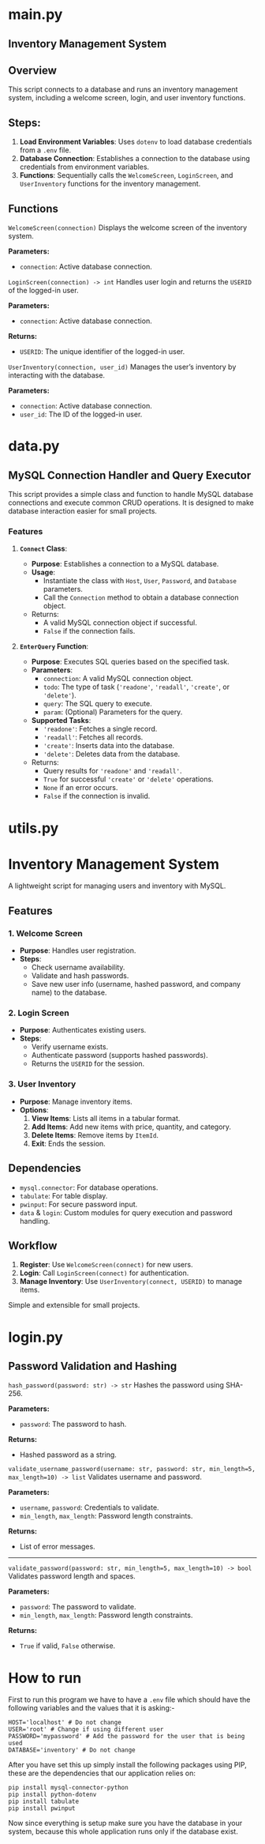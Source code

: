 # main.py
## Inventory Management System

## Overview
This script connects to a database and runs an inventory management system, including a welcome screen, login, and user inventory functions.

## Steps:
1. **Load Environment Variables**: Uses `dotenv` to load database credentials from a `.env` file.
2. **Database Connection**: Establishes a connection to the database using credentials from environment variables.
3. **Functions**: Sequentially calls the `WelcomeScreen`, `LoginScreen`, and `UserInventory` functions for the inventory management.

## Functions

`WelcomeScreen(connection)`
Displays the welcome screen of the inventory system.

**Parameters:**
- `connection`: Active database connection.

`LoginScreen(connection) -> int`
Handles user login and returns the `USERID` of the logged-in user.

**Parameters:**
- `connection`: Active database connection.

**Returns:**
- `USERID`: The unique identifier of the logged-in user.

`UserInventory(connection, user_id)`
Manages the user’s inventory by interacting with the database.

**Parameters:**
- `connection`: Active database connection.
- `user_id`: The ID of the logged-in user.

# data.py
## MySQL Connection Handler and Query Executor

This script provides a simple class and function to handle MySQL database connections and execute common CRUD operations. It is designed to make database interaction easier for small projects.

### Features

1. **`Connect` Class**:
   - **Purpose**: Establishes a connection to a MySQL database.
   - **Usage**: 
     - Instantiate the class with `Host`, `User`, `Password`, and `Database` parameters.
     - Call the `Connection` method to obtain a database connection object.
   - Returns:
     - A valid MySQL connection object if successful.
     - `False` if the connection fails.

2. **`EnterQuery` Function**:
   - **Purpose**: Executes SQL queries based on the specified task.
   - **Parameters**:
     - `connection`: A valid MySQL connection object.
     - `todo`: The type of task (`'readone'`, `'readall'`, `'create'`, or `'delete'`).
     - `query`: The SQL query to execute.
     - `param`: (Optional) Parameters for the query.
   - **Supported Tasks**:
     - `'readone'`: Fetches a single record.
     - `'readall'`: Fetches all records.
     - `'create'`: Inserts data into the database.
     - `'delete'`: Deletes data from the database.
   - Returns:
     - Query results for `'readone'` and `'readall'`.
     - `True` for successful `'create'` or `'delete'` operations.
     - `None` if an error occurs.
     - `False` if the connection is invalid.

# utils.py
# Inventory Management System

A lightweight script for managing users and inventory with MySQL.

## Features

### 1. **Welcome Screen**
- **Purpose**: Handles user registration.
- **Steps**:
  - Check username availability.
  - Validate and hash passwords.
  - Save new user info (username, hashed password, and company name) to the database.

### 2. **Login Screen**
- **Purpose**: Authenticates existing users.
- **Steps**:
  - Verify username exists.
  - Authenticate password (supports hashed passwords).
  - Returns the `USERID` for the session.

### 3. **User Inventory**
- **Purpose**: Manage inventory items.
- **Options**:
  1. **View Items**: Lists all items in a tabular format.
  2. **Add Items**: Add new items with price, quantity, and category.
  3. **Delete Items**: Remove items by `ItemId`.
  4. **Exit**: Ends the session.

## Dependencies
- `mysql.connector`: For database operations.
- `tabulate`: For table display.
- `pwinput`: For secure password input.
- `data` & `login`: Custom modules for query execution and password handling.

## Workflow
1. **Register**: Use `WelcomeScreen(connect)` for new users.
2. **Login**: Call `LoginScreen(connect)` for authentication.
3. **Manage Inventory**: Use `UserInventory(connect, USERID)` to manage items.

Simple and extensible for small projects.

# login.py
## Password Validation and Hashing

`hash_password(password: str) -> str`
Hashes the password using SHA-256.

**Parameters:**
- `password`: The password to hash.

**Returns:**  
- Hashed password as a string.

`validate_username_password(username: str, password: str, min_length=5, max_length=10) -> list`
Validates username and password.

**Parameters:**
- `username`, `password`: Credentials to validate.
- `min_length`, `max_length`: Password length constraints.

**Returns:**  
- List of error messages.

---

`validate_password(password: str, min_length=5, max_length=10) -> bool`
Validates password length and spaces.

**Parameters:**
- `password`: The password to validate.
- `min_length`, `max_length`: Password length constraints.

**Returns:**  
- `True` if valid, `False` otherwise.

# How to run
First to run this program we have to have a `.env` file which should have the following variables and the values that it is asking:-
```
HOST='localhost' # Do not change
USER='root' # Change if using different user
PASSWORD='mypassword' # Add the password for the user that is being used
DATABASE='inventory' # Do not change
```
After you have set this up simply install the following packages using PIP, these are the dependencies that our application relies on:
```
pip install mysql-connector-python
pip install python-dotenv
pip install tabulate
pip install pwinput
```
Now since everything is setup make sure you have the database in your system, because this whole application runs only if the database exist.
